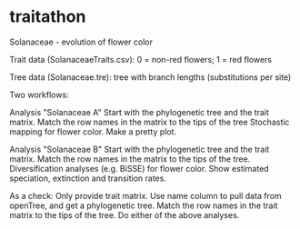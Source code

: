 traitathon
==========

Solanaceae - evolution of flower color

Trait data (SolanaceaeTraits.csv): 
0 = non-red flowers; 1 = red flowers

Tree data (Solanaceae.tre): tree with branch lengths (substitutions per site)

Two workflows:

Analysis "Solanaceae A"
Start with the phylogenetic tree and the trait matrix.
Match the row names in the matrix to the tips of the tree
Stochastic mapping for flower color.
Make a pretty plot.

Analysis "Solanaceae B"
Start with the phylogenetic tree and the trait matrix.
Match the row names in the matrix to the tips of the tree.
Diversification analyses (e.g. BiSSE) for flower color.
Show estimated speciation, extinction and transition rates.

As a check:
Only provide trait matrix.
Use name column to pull data from openTree, and get a phylogenetic tree.
Match the row names in the trait matrix to the tips of the tree.
Do either of the above analyses.
